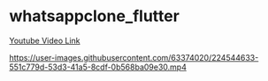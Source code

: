 # whatsappclone_flutter

[Youtube Video Link](https://youtu.be/ELW-xf76yFY)



https://user-images.githubusercontent.com/63374020/224544633-551c779d-53d3-41a5-8cdf-0b568ba09e30.mp4

